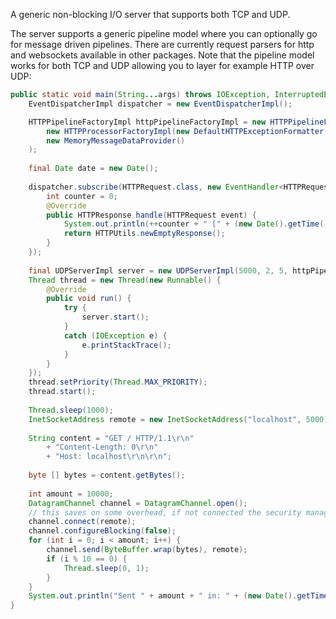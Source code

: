 A generic non-blocking I/O server that supports both TCP and UDP.

The server supports a generic pipeline model where you can optionally go for message driven pipelines. There are currently request parsers for http and websockets available in other packages.
Note that the pipeline model works for both TCP and UDP allowing you to layer for example HTTP over UDP:

```java
public static void main(String...args) throws IOException, InterruptedException {
	EventDispatcherImpl dispatcher = new EventDispatcherImpl();

	HTTPPipelineFactoryImpl httpPipelineFactoryImpl = new HTTPPipelineFactoryImpl(
		new HTTPProcessorFactoryImpl(new DefaultHTTPExceptionFormatter(), false, dispatcher), 
		new MemoryMessageDataProvider()
	);
	
	final Date date = new Date();
	
	dispatcher.subscribe(HTTPRequest.class, new EventHandler<HTTPRequest, HTTPResponse>() {
		int counter = 0;
		@Override
		public HTTPResponse handle(HTTPRequest event) {
			System.out.println(++counter + " [" + (new Date().getTime() - date.getTime()) + " ms] Received request: " + event.getMethod() + " @ " + event.getTarget());
			return HTTPUtils.newEmptyResponse();
		}
	});
	
	final UDPServerImpl server = new UDPServerImpl(5000, 2, 5, httpPipelineFactoryImpl, dispatcher, Executors.defaultThreadFactory());
	Thread thread = new Thread(new Runnable() {
		@Override
		public void run() {
			try {
				server.start();
			}
			catch (IOException e) {
				e.printStackTrace();
			}
		}
	});
	thread.setPriority(Thread.MAX_PRIORITY);
	thread.start();
	
	Thread.sleep(1000);
	InetSocketAddress remote = new InetSocketAddress("localhost", 5000);
	
	String content = "GET / HTTP/1.1\r\n"
		+ "Content-Length: 0\r\n"
		+ "Host: localhost\r\n\r\n";
	
	byte [] bytes = content.getBytes();
	
	int amount = 10000;
	DatagramChannel channel = DatagramChannel.open();
	// this saves on some overhead, if not connected the security manager is called more often
	channel.connect(remote);
	channel.configureBlocking(false);
	for (int i = 0; i < amount; i++) {
		channel.send(ByteBuffer.wrap(bytes), remote);
		if (i % 10 == 0) {
			Thread.sleep(0, 1);
		}
	}
	System.out.println("Sent " + amount + " in: " + (new Date().getTime() - date.getTime()) + "ms");
}
```